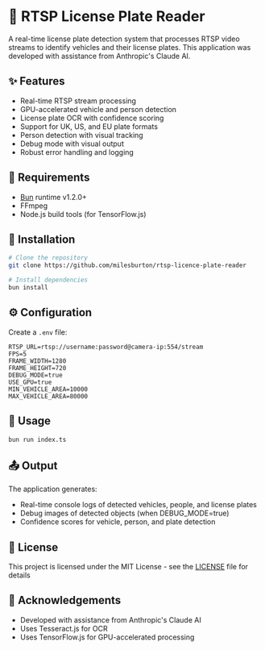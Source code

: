 # 🎥 RTSP License Plate Reader

A real-time license plate detection system that processes RTSP video streams to identify vehicles and their license plates. This application was developed with assistance from Anthropic's Claude AI.

## ✨ Features

- Real-time RTSP stream processing
- GPU-accelerated vehicle and person detection
- License plate OCR with confidence scoring
- Support for UK, US, and EU plate formats
- Person detection with visual tracking
- Debug mode with visual output
- Robust error handling and logging

## 🔧 Requirements

- [Bun](https://bun.sh/) runtime v1.2.0+
- FFmpeg
- Node.js build tools (for TensorFlow.js)

## 🚀 Installation

```bash
# Clone the repository
git clone https://github.com/milesburton/rtsp-licence-plate-reader

# Install dependencies
bun install
```

## ⚙️ Configuration

Create a `.env` file:

```env
RTSP_URL=rtsp://username:password@camera-ip:554/stream
FPS=5
FRAME_WIDTH=1280
FRAME_HEIGHT=720
DEBUG_MODE=true
USE_GPU=true
MIN_VEHICLE_AREA=10000
MAX_VEHICLE_AREA=80000
```

## 📖 Usage

```bash
bun run index.ts
```

## 📤 Output

The application generates:
- Real-time console logs of detected vehicles, people, and license plates
- Debug images of detected objects (when DEBUG_MODE=true)
- Confidence scores for vehicle, person, and plate detection

## 📝 License

This project is licensed under the MIT License - see the [LICENSE](LICENSE) file for details

## 🙏 Acknowledgements

- Developed with assistance from Anthropic's Claude AI
- Uses Tesseract.js for OCR
- Uses TensorFlow.js for GPU-accelerated processing